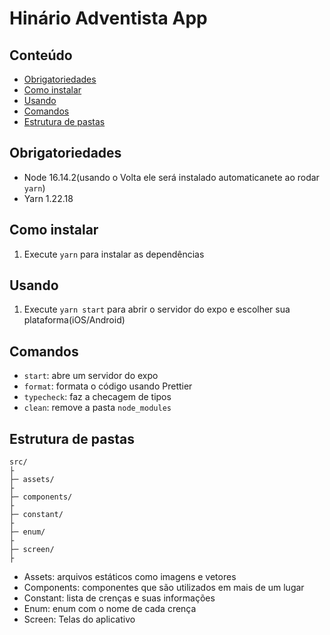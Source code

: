 # Hinário Adventista App

## Conteúdo

- [Obrigatoriedades](#obrigatoriedades)
- [Como instalar](#como-instalar)
- [Usando](#usando)
- [Comandos](#comandos)
- [Estrutura de pastas](#estrutura-de-pastas)

## Obrigatoriedades

- Node 16.14.2(usando o Volta ele será instalado automaticanete ao rodar `yarn`)
- Yarn 1.22.18

## Como instalar

1. Execute `yarn` para instalar as dependências

## Usando

1. Execute `yarn start` para abrir o servidor do expo e escolher sua plataforma(iOS/Android)

## Comandos

- `start`: abre um servidor do expo
- `format`: formata o código usando Prettier
- `typecheck`: faz a checagem de tipos
- `clean`: remove a pasta `node_modules`

## Estrutura de pastas

```
src/
├
├─ assets/
├
├─ components/
├
├─ constant/
├
├─ enum/
├
├─ screen/
├
```
- Assets: arquivos estáticos como imagens e vetores
- Components: componentes que são utilizados em mais de um lugar
- Constant: lista de crenças e suas informações
- Enum: enum com o nome de cada crença
- Screen: Telas do aplicativo
